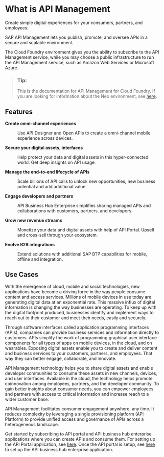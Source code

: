 <!-- loio0aef7634df25497896abf18faac8a1ce -->

# What is API Management

Create simple digital experiences for your consumers, partners, and employees. 

SAP API Management lets you publish, promote, and oversee APIs in a secure and scalable environment.

The Cloud Foundry environment gives you the ability to subscribe to the API Management service, while you may choose a public infrastructure to run the API Management service, such as Amazon Web Services or Microsoft Azure.

> ### Tip:  
> This is the documentation for API Management for Cloud Foundry. If you are looking for information about the Neo environment, see [here](https://help.sap.com/viewer/38c3df3f8da44a809f937220b3579607/Cloud/en-US).



## Features


<dl>
<dt><b>

Create omni-channel experiences

</b></dt>
<dd>

Use API Designer and Open APIs to create a omni-channel mobile experience across devices.



</dd><dt><b>

Secure your digital assets, interfaces

</b></dt>
<dd>

Help protect your data and digital assets in this hyper-connected world. Get deep insights on API usage.



</dd><dt><b>

Manage the end-to-end lifecycle of APIs

</b></dt>
<dd>

Scale billions of API calls to unlock new opportunities, new business potential and add additional value.



</dd><dt><b>

Engage developers and partners

</b></dt>
<dd>

API Business Hub Enterprise simplifies sharing managed APIs and collaborations with customers, partners, and developers.



</dd><dt><b>

Grow new revenue streams

</b></dt>
<dd>

Monetize your data and digital assets with help of API Portal. Upsell and cross-sell through your ecosystem.



</dd><dt><b>

Evolve B2B integrations

</b></dt>
<dd>

Extend solutions with additional SAP BTP capabilities for mobile, offline and integration.



</dd>
</dl>



<a name="loio0aef7634df25497896abf18faac8a1ce__section_e1d_gxt_jgb"/>

## Use Cases

With the emergence of cloud, mobile and social technologies, new applications have become a driving force in the way people consume content and access services. Millions of mobile devices in use today are generating digital data at an exponential rate. This massive influx of digital information is changing the way businesses are operating. To keep up with the digital footprint produced, businesses identify and implement ways to reach out to their customer and meet their needs, easily and securely.

Through software interfaces called application programming interfaces \(APIs\), companies can provide business services and information directly to customers. APIs simplify the work of programming graphical user interface components for all types of apps on mobile devices, in the cloud, and on wearables. Exposing digital assets enable you to create and deliver content and business services to your customers, partners, and employees. That way they can better engage, collaborate, and innovate.

API Management technology helps you to share digital assets and enable developer communities to consume these assets in new channels, devices, and user interfaces. Available in the cloud, the technology helps promote coinnovation among employees, partners, and the developer community. To gain better insights about consumer needs, you can empower employees and partners with access to critical information and increase reach to a wider customer base.

API Management facilitates consumer engagement anywhere, any time. It reduces complexity by leveraging a single provisioning platform \(API Platform\) to provide unified access and governance of APIs across a heterogeneous landscape.

Get started by subscribing to API portal and API business hub enterprise applications where you can create APIs and consume them. For setting up the API Portal application, see [here](APIM-Initial-Setup/set-up-api-portal-application-29c281b.md). Once the API portal is setup, see [here](APIM-Initial-Setup/set-up-api-business-hub-enterprise-application-using-the-standalone-tile-80c0519.md) to set up the API business hub enterprise application.

